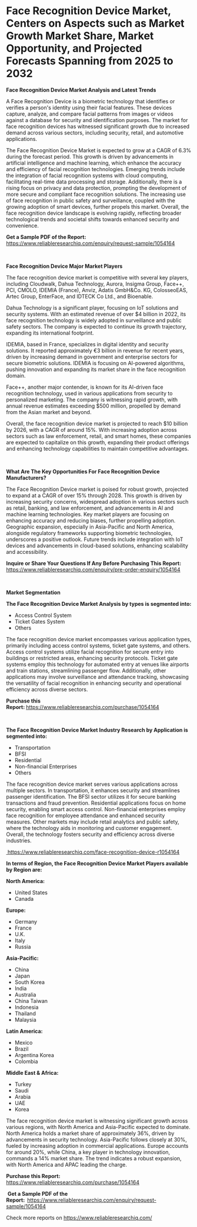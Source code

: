 <p><h1>Face Recognition Device Market, Centers on Aspects such as Market Growth Market Share, Market Opportunity, and Projected Forecasts Spanning from 2025 to 2032</h1></p><p><strong>Face Recognition Device Market Analysis and Latest Trends</strong></p>
<p><p>A Face Recognition Device is a biometric technology that identifies or verifies a person's identity using their facial features. These devices capture, analyze, and compare facial patterns from images or videos against a database for security and identification purposes. The market for face recognition devices has witnessed significant growth due to increased demand across various sectors, including security, retail, and automotive applications.</p><p>The Face Recognition Device Market is expected to grow at a CAGR of 6.3% during the forecast period. This growth is driven by advancements in artificial intelligence and machine learning, which enhance the accuracy and efficiency of facial recognition technologies. Emerging trends include the integration of facial recognition systems with cloud computing, facilitating real-time data processing and storage. Additionally, there is a rising focus on privacy and data protection, prompting the development of more secure and compliant face recognition solutions. The increasing use of face recognition in public safety and surveillance, coupled with the growing adoption of smart devices, further propels this market. Overall, the face recognition device landscape is evolving rapidly, reflecting broader technological trends and societal shifts towards enhanced security and convenience.</p></p>
<p><strong>Get a Sample PDF of the Report:&nbsp;</strong> <a href="https://www.reliableresearchiq.com/enquiry/request-sample/1054164?utm_campaign=2810&utm_medium=2&utm_source=Github&utm_content=ia&utm_term=06042025&utm_id=face-recognition-device">https://www.reliableresearchiq.com/enquiry/request-sample/1054164</a></p>
<p>&nbsp;</p>
<p><strong>Face Recognition Device Major Market Players</strong></p>
<p><p>The face recognition device market is competitive with several key players, including Cloudwalk, Dahua Technology, Aurora, Insigma Group, Face++, PCI, CMOLO, IDEMIA (France), Anviz, Adatis GmbH&Co. KG, ColosseoEAS, Artec Group, EnterFace, and IDTECK Co Ltd., and Bioenable. </p><p>Dahua Technology is a significant player, focusing on IoT solutions and security systems. With an estimated revenue of over $4 billion in 2022, its face recognition technology is widely adopted in surveillance and public safety sectors. The company is expected to continue its growth trajectory, expanding its international footprint.</p><p>IDEMIA, based in France, specializes in digital identity and security solutions. It reported approximately €3 billion in revenue for recent years, driven by increasing demand in government and enterprise sectors for secure biometric solutions. IDEMIA is focusing on AI-powered algorithms, pushing innovation and expanding its market share in the face recognition domain.</p><p>Face++, another major contender, is known for its AI-driven face recognition technology, used in various applications from security to personalized marketing. The company is witnessing rapid growth, with annual revenue estimates exceeding $500 million, propelled by demand from the Asian market and beyond.</p><p>Overall, the face recognition device market is projected to reach $10 billion by 2026, with a CAGR of around 15%. With increasing adoption across sectors such as law enforcement, retail, and smart homes, these companies are expected to capitalize on this growth, expanding their product offerings and enhancing technology capabilities to maintain competitive advantages.</p></p>
<p>&nbsp;</p>
<p><strong>What Are The Key Opportunities For Face Recognition Device Manufacturers?</strong></p>
<p><p>The Face Recognition Device market is poised for robust growth, projected to expand at a CAGR of over 15% through 2028. This growth is driven by increasing security concerns, widespread adoption in various sectors such as retail, banking, and law enforcement, and advancements in AI and machine learning technologies. Key market players are focusing on enhancing accuracy and reducing biases, further propelling adoption. Geographic expansion, especially in Asia-Pacific and North America, alongside regulatory frameworks supporting biometric technologies, underscores a positive outlook. Future trends include integration with IoT devices and advancements in cloud-based solutions, enhancing scalability and accessibility.</p></p>
<p><strong>Inquire or Share Your Questions If Any Before Purchasing This Report:</strong> <a href="https://www.reliableresearchiq.com/enquiry/pre-order-enquiry/1054164?utm_campaign=2810&utm_medium=2&utm_source=Github&utm_content=ia&utm_term=06042025&utm_id=face-recognition-device">https://www.reliableresearchiq.com/enquiry/pre-order-enquiry/1054164</a></p>
<p>&nbsp;</p>
<p><strong>Market Segmentation</strong></p>
<p><strong>The Face Recognition Device Market Analysis by types is segmented into:</strong></p>
<p><ul><li>Access Control System</li><li>Ticket Gates System</li><li>Others</li></ul></p>
<p><p>The face recognition device market encompasses various application types, primarily including access control systems, ticket gate systems, and others. Access control systems utilize facial recognition for secure entry into buildings or restricted areas, enhancing security protocols. Ticket gate systems employ this technology for automated entry at venues like airports and train stations, streamlining passenger flow. Additionally, other applications may involve surveillance and attendance tracking, showcasing the versatility of facial recognition in enhancing security and operational efficiency across diverse sectors.</p></p>
<p><strong>Purchase this Report:&nbsp;</strong><a href="https://www.reliableresearchiq.com/purchase/1054164?utm_campaign=2810&utm_medium=2&utm_source=Github&utm_content=ia&utm_term=06042025&utm_id=face-recognition-device">https://www.reliableresearchiq.com/purchase/1054164</a></p>
<p>&nbsp;</p>
<p><strong>The Face Recognition Device Market Industry Research by Application is segmented into:</strong></p>
<p><ul><li>Transportation</li><li>BFSI</li><li>Residential</li><li>Non-financial Enterprises</li><li>Others</li></ul></p>
<p><p>The face recognition device market serves various applications across multiple sectors. In transportation, it enhances security and streamlines passenger identification. The BFSI sector utilizes it for secure banking transactions and fraud prevention. Residential applications focus on home security, enabling smart access control. Non-financial enterprises employ face recognition for employee attendance and enhanced security measures. Other markets may include retail analytics and public safety, where the technology aids in monitoring and customer engagement. Overall, the technology fosters security and efficiency across diverse industries.</p></p>
<p><a href="https://www.reliableresearchiq.com/face-recognition-device-r1054164?utm_campaign=2810&utm_medium=2&utm_source=Github&utm_content=ia&utm_term=06042025&utm_id=face-recognition-device">&nbsp;https://www.reliableresearchiq.com/face-recognition-device-r1054164</a></p>
<p><strong>In terms of Region, the Face Recognition Device Market Players available by Region are:</strong></p>
<p>
    <p> <strong> North America: </strong>
        <ul>
            <li>United States</li>
            <li>Canada</li>
        </ul>
        </p> 
    <p> <strong> Europe: </strong>
        <ul>
            <li>Germany</li>
            <li>France</li>
            <li>U.K.</li>
            <li>Italy</li>
            <li>Russia</li>
        </ul>
        </p> 
    <p> <strong> Asia-Pacific: </strong>
        <ul>
            <li>China</li>
            <li>Japan</li>
            <li>South Korea</li>
            <li>India</li>
            <li>Australia</li>
            <li>China Taiwan</li>
            <li>Indonesia</li>
            <li>Thailand</li>
            <li>Malaysia</li>
        </ul>
        </p> 
    <p> <strong> Latin America: </strong>
        <ul>
            <li>Mexico</li>
            <li>Brazil</li>
            <li>Argentina Korea</li>
            <li>Colombia</li>
        </ul>
        </p> 
    <p> <strong> Middle East & Africa: </strong>
        <ul>
            <li>Turkey</li>
            <li>Saudi</li>
            <li>Arabia</li>
            <li>UAE</li>
            <li>Korea</li>
        </ul>
    </p>
    </p>
<p><p>The face recognition device market is witnessing significant growth across various regions, with North America and Asia-Pacific expected to dominate. North America holds a market share of approximately 36%, driven by advancements in security technology. Asia-Pacific follows closely at 30%, fueled by increasing adoption in commercial applications. Europe accounts for around 20%, while China, a key player in technology innovation, commands a 14% market share. The trend indicates a robust expansion, with North America and APAC leading the charge.</p></p>
<p><strong>Purchase this Report: </strong><a href="https://www.reliableresearchiq.com/purchase/1054164?utm_campaign=2810&utm_medium=2&utm_source=Github&utm_content=ia&utm_term=06042025&utm_id=face-recognition-device">https://www.reliableresearchiq.com/purchase/1054164</a></p>
<p>&nbsp;<strong>Get a Sample PDF of the Report:&nbsp;&nbsp;</strong><a href="https://www.reliableresearchiq.com/enquiry/request-sample/1054164?utm_campaign=2810&utm_medium=2&utm_source=Github&utm_content=ia&utm_term=06042025&utm_id=face-recognition-device">https://www.reliableresearchiq.com/enquiry/request-sample/1054164</a></p>
<p><strong></strong></p>
<p>Check more reports on <a href="https://www.reliableresearchiq.com/?utm_campaign=2810&utm_medium=2&utm_source=Github&utm_content=ia&utm_term=06042025&utm_id=face-recognition-device">https://www.reliableresearchiq.com/</a></p>